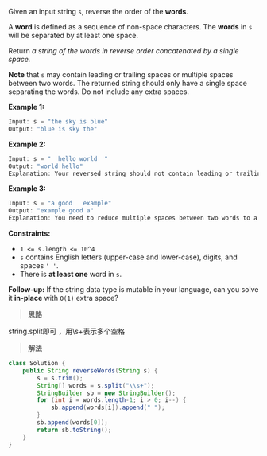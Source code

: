 Given an input string `s`, reverse the order of the **words**.

A **word** is defined as a sequence of non-space characters. The **words** in `s` will be separated by at least one space.

Return *a string of the words in reverse order concatenated by a single space.*

**Note** that `s` may contain leading or trailing spaces or multiple spaces between two words. The returned string should only have a single space separating the words. Do not include any extra spaces.

 

**Example 1:**

```java
Input: s = "the sky is blue"
Output: "blue is sky the"
```

**Example 2:**

```java
Input: s = "  hello world  "
Output: "world hello"
Explanation: Your reversed string should not contain leading or trailing spaces.
```

**Example 3:**

```java
Input: s = "a good   example"
Output: "example good a"
Explanation: You need to reduce multiple spaces between two words to a single space in the reversed string.
```

 

**Constraints:**

- `1 <= s.length <= 10^4`
- `s` contains English letters (upper-case and lower-case), digits, and spaces `' '`.
- There is **at least one** word in `s`.

 

**Follow-up:** If the string data type is mutable in your language, can you solve it **in-place** with `O(1)` extra space?



> **思路**

string.split即可 ，用\\s+表示多个空格



> **解法**

```java
class Solution {
    public String reverseWords(String s) {
        s = s.trim();
        String[] words = s.split("\\s+");
        StringBuilder sb = new StringBuilder();
        for (int i = words.length-1; i > 0; i--) {
            sb.append(words[i]).append(" ");
        }
        sb.append(words[0]);
        return sb.toString();
    }
}
```

